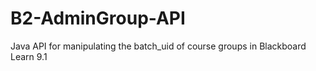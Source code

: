 # B2-AdminGroup-API
Java API for manipulating the batch_uid of course groups in Blackboard Learn 9.1

